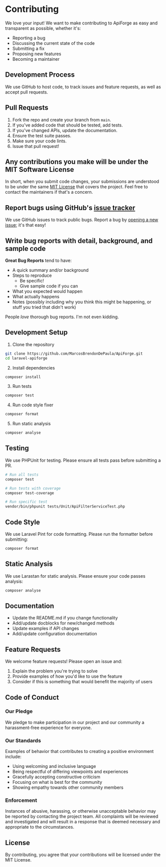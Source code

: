 # Contributing

We love your input! We want to make contributing to ApiForge as easy and transparent as possible, whether it's:

- Reporting a bug
- Discussing the current state of the code
- Submitting a fix
- Proposing new features
- Becoming a maintainer

## Development Process

We use GitHub to host code, to track issues and feature requests, as well as accept pull requests.

## Pull Requests

1. Fork the repo and create your branch from `main`.
2. If you've added code that should be tested, add tests.
3. If you've changed APIs, update the documentation.
4. Ensure the test suite passes.
5. Make sure your code lints.
6. Issue that pull request!

## Any contributions you make will be under the MIT Software License

In short, when you submit code changes, your submissions are understood to be under the same [MIT License](http://choosealicense.com/licenses/mit/) that covers the project. Feel free to contact the maintainers if that's a concern.

## Report bugs using GitHub's [issue tracker](../../issues)

We use GitHub issues to track public bugs. Report a bug by [opening a new issue](../../issues/new); it's that easy!

## Write bug reports with detail, background, and sample code

**Great Bug Reports** tend to have:

- A quick summary and/or background
- Steps to reproduce
  - Be specific!
  - Give sample code if you can
- What you expected would happen
- What actually happens
- Notes (possibly including why you think this might be happening, or stuff you tried that didn't work)

People *love* thorough bug reports. I'm not even kidding.

## Development Setup

1. Clone the repository
```bash
git clone https://github.com/MarcosBrendonDePaula/ApiForge.git
cd laravel-apiforge
```

2. Install dependencies
```bash
composer install
```

3. Run tests
```bash
composer test
```

4. Run code style fixer
```bash
composer format
```

5. Run static analysis
```bash
composer analyse
```

## Testing

We use PHPUnit for testing. Please ensure all tests pass before submitting a PR.

```bash
# Run all tests
composer test

# Run tests with coverage
composer test-coverage

# Run specific test
vendor/bin/phpunit tests/Unit/ApiFilterServiceTest.php
```

## Code Style

We use Laravel Pint for code formatting. Please run the formatter before submitting:

```bash
composer format
```

## Static Analysis

We use Larastan for static analysis. Please ensure your code passes analysis:

```bash
composer analyse
```

## Documentation

- Update the README.md if you change functionality
- Add/update docblocks for new/changed methods
- Update examples if API changes
- Add/update configuration documentation

## Feature Requests

We welcome feature requests! Please open an issue and:

1. Explain the problem you're trying to solve
2. Provide examples of how you'd like to use the feature
3. Consider if this is something that would benefit the majority of users

## Code of Conduct

### Our Pledge

We pledge to make participation in our project and our community a harassment-free experience for everyone.

### Our Standards

Examples of behavior that contributes to creating a positive environment include:

* Using welcoming and inclusive language
* Being respectful of differing viewpoints and experiences
* Gracefully accepting constructive criticism
* Focusing on what is best for the community
* Showing empathy towards other community members

### Enforcement

Instances of abusive, harassing, or otherwise unacceptable behavior may be reported by contacting the project team. All complaints will be reviewed and investigated and will result in a response that is deemed necessary and appropriate to the circumstances.

## License

By contributing, you agree that your contributions will be licensed under the MIT License.